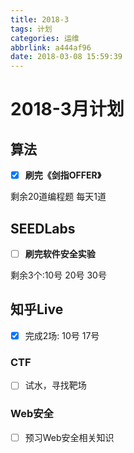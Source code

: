 ```yaml
---
title: 2018-3
tags: 计划
categories: 运维
abbrlink: a444af96
date: 2018-03-08 15:59:39
---
```


# 2018-3月计划
## 算法
- [x] **刷完《剑指OFFER》**

剩余20道编程题 每天1道
## SEEDLabs
- [ ] **刷完软件安全实验**

剩余3个:10号 20号 30号
## 知乎Live
- [x] 完成2场: 10号 17号

### CTF
- [ ] 试水，寻找靶场

### Web安全
- [ ] 预习Web安全相关知识







